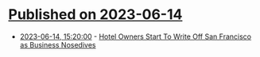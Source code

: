 # [Published on 2023-06-14](index.md)

* [2023-06-14, 15:20:00](https://slashdot.org/story/23/06/14/1516241/hotel-owners-start-to-write-off-san-francisco-as-business-nosedives?utm_source=rss1.0mainlinkanon&utm_medium=feed) - [Hotel Owners Start To Write Off San Francisco as Business Nosedives](https://slashdot.org/story/23/06/14/1516241/hotel-owners-start-to-write-off-san-francisco-as-business-nosedives?utm_source=rss1.0mainlinkanon&utm_medium=feed)
